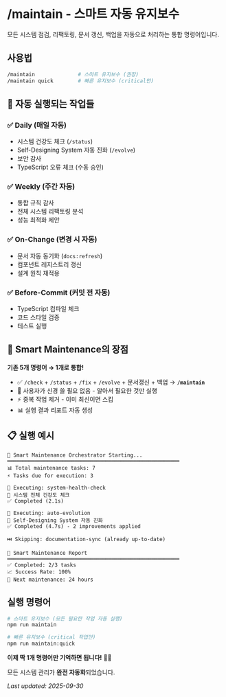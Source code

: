# /maintain - 스마트 자동 유지보수

모든 시스템 점검, 리팩토링, 문서 갱신, 백업을 자동으로 처리하는 통합 명령어입니다.

## 사용법

```bash
/maintain              # 스마트 유지보수 (권장)
/maintain quick        # 빠른 유지보수 (critical만)
```

## 🤖 자동 실행되는 작업들

### ✅ **Daily (매일 자동)**

- 시스템 건강도 체크 (`/status`)
- Self-Designing System 자동 진화 (`/evolve`)
- 보안 감사
- TypeScript 오류 체크 (수동 승인)

### ✅ **Weekly (주간 자동)**

- 통합 규칙 감사
- 전체 시스템 리팩토링 분석
- 성능 최적화 제안

### ✅ **On-Change (변경 시 자동)**

- 문서 자동 동기화 (`docs:refresh`)
- 컴포넌트 레지스트리 갱신
- 설계 원칙 재적용

### ✅ **Before-Commit (커밋 전 자동)**

- TypeScript 컴파일 체크
- 코드 스타일 검증
- 테스트 실행

## 🎯 Smart Maintenance의 장점

**기존 5개 명령어 → 1개로 통합!**

- ✅ `/check` + `/status` + `/fix` + `/evolve` + 문서갱신 + 백업 → **`/maintain`**
- 🤖 사용자가 신경 쓸 필요 없음 - 알아서 필요한 것만 실행
- ⚡ 중복 작업 제거 - 이미 최신이면 스킵
- 📊 실행 결과 리포트 자동 생성

## 📋 실행 예시

```
🤖 Smart Maintenance Orchestrator Starting...
════════════════════════════════════════════════════════
📊 Total maintenance tasks: 7
⚡ Tasks due for execution: 3

🔧 Executing: system-health-check
📝 시스템 전체 건강도 체크
✅ Completed (2.1s)

🔧 Executing: auto-evolution
📝 Self-Designing System 자동 진화
✅ Completed (4.7s) - 2 improvements applied

⏭️ Skipping: documentation-sync (already up-to-date)

🎯 Smart Maintenance Report
════════════════════════════════════════════════════════
✅ Completed: 2/3 tasks
📈 Success Rate: 100%
🚀 Next maintenance: 24 hours
```

## 실행 명령어

```bash
# 스마트 유지보수 (모든 필요한 작업 자동 실행)
npm run maintain

# 빠른 유지보수 (critical 작업만)
npm run maintain:quick
```

**이제 딱 1개 명령어만 기억하면 됩니다!** 🤖✨

모든 시스템 관리가 **완전 자동화**되었습니다.


_Last updated: 2025-09-30_